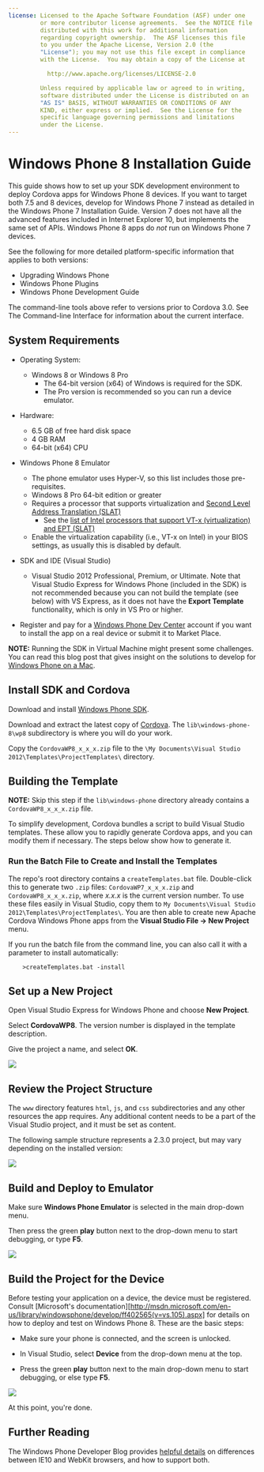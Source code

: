 ```yaml
---
license: Licensed to the Apache Software Foundation (ASF) under one
         or more contributor license agreements.  See the NOTICE file
         distributed with this work for additional information
         regarding copyright ownership.  The ASF licenses this file
         to you under the Apache License, Version 2.0 (the
         "License"); you may not use this file except in compliance
         with the License.  You may obtain a copy of the License at

           http://www.apache.org/licenses/LICENSE-2.0

         Unless required by applicable law or agreed to in writing,
         software distributed under the License is distributed on an
         "AS IS" BASIS, WITHOUT WARRANTIES OR CONDITIONS OF ANY
         KIND, either express or implied.  See the License for the
         specific language governing permissions and limitations
         under the License.
---
```


# Windows Phone 8 Installation Guide

This guide shows how to set up your SDK development environment to
deploy Cordova apps for Windows Phone 8 devices. If you want to target
both 7.5 and 8 devices, develop for Windows Phone 7 instead as
detailed in the Windows Phone 7 Installation Guide.  Version 7 does not
have all the advanced features included in Internet Explorer 10, but
implements the same set of APIs. Windows Phone 8 apps do _not_ run on
Windows Phone 7 devices.

See the following for more detailed platform-specific information that
applies to both versions:

- Upgrading Windows Phone
- Windows Phone Plugins
- Windows Phone Development Guide

The command-line tools above refer to versions prior to Cordova 3.0.
See The Command-line Interface for information about the
current interface.

## System Requirements

- Operating System:
    - Windows 8 or Windows 8 Pro
        - The 64-bit version (x64) of Windows is required for the SDK.
        - The Pro version is recommended so you can run a device emulator.

- Hardware:
    - 6.5 GB of free hard disk space
    - 4 GB RAM
    - 64-bit (x64) CPU

- Windows Phone 8 Emulator
    - The phone emulator uses Hyper-V, so this list includes those pre-requisites.
    - Windows 8 Pro 64-bit edition or greater
    - Requires a processor that supports virtualization and [Second Level Address Translation (SLAT)](http://en.wikipedia.org/wiki/Second_Level_Address_Translation)
        - See the [list of Intel processors that support VT-x (virtualization) and EPT (SLAT)](http://ark.intel.com/Products/VirtualizationTechnology)
    - Enable the virtualization capability (i.e., VT-x on Intel) in your BIOS settings, as usually this is disabled by default.

- SDK and IDE (Visual Studio)
    - Visual Studio 2012 Professional, Premium, or Ultimate. Note that Visual Studio Express for Windows Phone (included in the SDK) is not recommended because you can not build the template (see below) with VS Express, as it does not have the __Export Template__ functionality, which is only in VS Pro or higher.

- Register and pay for a [Windows Phone Dev Center](http://dev.windowsphone.com/en-us/publish) account if you want to install the app on a real device or submit it to Market Place.

__NOTE:__ Running the SDK in Virtual Machine might present some challenges. You can read this blog post that gives insight on the solutions to develop for [Windows Phone on a Mac](http://aka.ms/BuildaWP8apponaMac).

## Install SDK and Cordova

Download and install [Windows Phone
SDK](http://www.microsoft.com/en-us/download/details.aspx?id=35471).

Download and extract the latest copy of
[Cordova](http://phonegap.com/download). The `lib\windows-phone-8\wp8`
subdirectory is where you will do your work.

Copy the `CordovaWP8_x_x_x.zip` file to the `\My Documents\Visual
Studio 2012\Templates\ProjectTemplates\` directory.

## Building the Template

__NOTE:__ Skip this step if the `lib\windows-phone` directory already
contains a `CordovaWP8_x_x_x.zip` file.

To simplify development, Cordova bundles a script to build Visual
Studio templates. These allow you to rapidly generate Cordova apps,
and you can modify them if necessary.  The steps below show how to
generate it.

### Run the Batch File to Create and Install the Templates

The repo's root directory contains a `createTemplates.bat` file.
Double-click this to generate two `.zip` files: `CordovaWP7_x_x_x.zip`
and `CordovaWP8_x_x_x.zip`, where _x.x.x_ is the current version
number. To use these files easily in Visual Studio, copy them to `My
Documents\Visual Studio 2012\Templates\ProjectTemplates\`. You are
then able to create new Apache Cordova Windows Phone apps from the
__Visual Studio File &rarr; New Project__ menu.

If you run the batch file from the command line, you can also call it
with a parameter to install automatically:

        >createTemplates.bat -install

## Set up a New Project

Open Visual Studio Express for Windows Phone and choose __New
Project__.

Select __CordovaWP8__. The version number is displayed in the
template description.

Give the project a name, and select __OK__.

![](img/guide/platforms/wp8/StandAloneTemplate.png)

## Review the Project Structure

The `www` directory features `html`, `js`, and `css` subdirectories
and any other resources the app requires.
Any additional content needs to be a part of the Visual Studio
project, and it must be set as content.

The following sample structure represents a 2.3.0 project, but may
vary depending on the installed version:

![](img/guide/platforms/wp8/projectStructure.png)

## Build and Deploy to Emulator

Make sure __Windows Phone Emulator__ is selected in the main drop-down menu.

Then press the green __play__ button next to the drop-down menu to
start debugging, or type __F5__.

![](img/guide/platforms/wp8/BuildEmulator.png)

## Build the Project for the Device

Before testing your application on a device, the device must be
registered. Consult
[Microsoft's documentation][http://msdn.microsoft.com/en-us/library/windowsphone/develop/ff402565(v=vs.105).aspx]
for details on how to deploy and test on Windows Phone 8. These are
the basic steps:

- Make sure your phone is connected, and the screen is unlocked.

- In Visual Studio, select __Device__ from the drop-down menu at the top.

- Press the green __play__ button next to the main drop-down menu to
  start debugging, or else type __F5__.

![](img/guide/platforms/wp7/wpd.png)

At this point, you're done.

## Further Reading

The Windows Phone Developer Blog provides
[helpful details](http://blogs.windows.com/windows_phone/b/wpdev/archive/2012/11/15/adapting-your-webkit-optimized-site-for-internet-explorer-10.aspx)
on differences between IE10 and WebKit browsers, and how to support
both.

